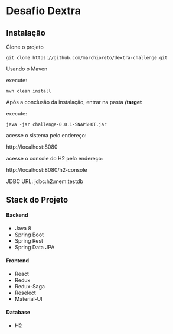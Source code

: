 # Desafio Dextra

## Instalação

Clone o projeto
```
git clone https://github.com/marchioreto/dextra-challenge.git
```

Usando o Maven

execute:
```
mvn clean install
```
Após a conclusão da instalação, entrar na pasta **/target**

execute:
```
java -jar challenge-0.0.1-SNAPSHOT.jar
```
acesse o sistema pelo endereço:

http://localhost:8080

acesse o console do H2 pelo endereço:

http://localhost:8080/h2-console

JDBC URL: jdbc:h2:mem:testdb


## Stack do Projeto
#### Backend

- Java 8
- Spring Boot
- Spring Rest
- Spring Data JPA

#### Frontend

- React
- Redux
- Redux-Saga
- Reselect
- Material-UI

#### Database
- H2







